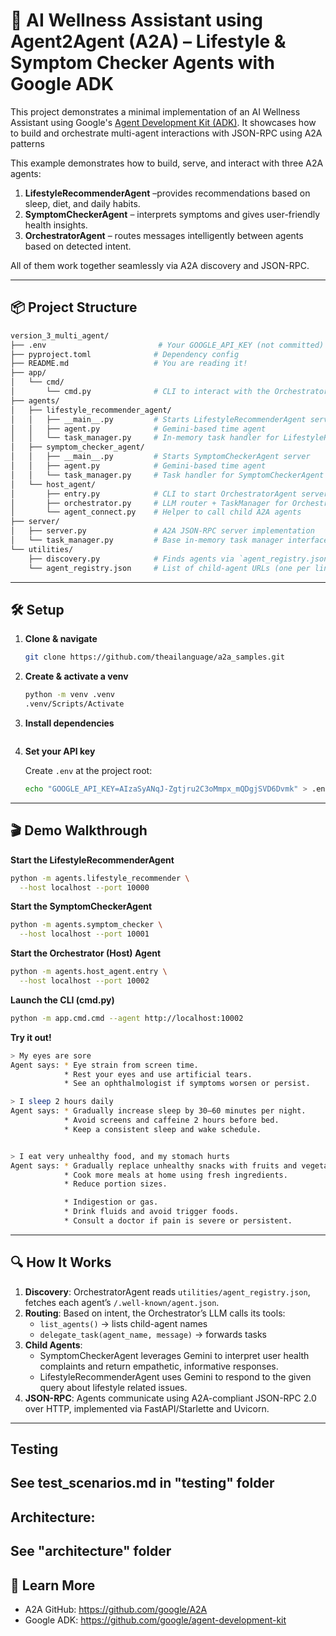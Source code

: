 # 🤖 AI Wellness Assistant using Agent2Agent (A2A) – Lifestyle & Symptom Checker Agents with Google ADK

This project demonstrates a minimal implementation of an AI Wellness Assistant using Google's [Agent Development Kit (ADK)](https://github.com/google/agent-development-kit). It showcases how to build and orchestrate multi-agent interactions with JSON-RPC using A2A patterns

This example demonstrates how to build, serve, and interact with three A2A agents:
1. **LifestyleRecommenderAgent** –provides recommendations based on sleep, diet, and daily habits.
2. **SymptomCheckerAgent** – interprets symptoms and gives user-friendly health insights.
3. **OrchestratorAgent** –  routes messages intelligently between agents based on detected intent.

All of them work together seamlessly via A2A discovery and JSON-RPC.

---

## 📦 Project Structure

```bash
version_3_multi_agent/
├── .env                         # Your GOOGLE_API_KEY (not committed)
├── pyproject.toml              # Dependency config
├── README.md                   # You are reading it!
├── app/
│   └── cmd/
│       └── cmd.py              # CLI to interact with the OrchestratorAgent
├── agents/
│   ├── lifestyle_recommender_agent/
│   │   ├── __main__.py         # Starts LifestyleRecommenderAgent server
│   │   ├── agent.py            # Gemini-based time agent
│   │   └── task_manager.py     # In-memory task handler for LifestyleRecommenderAgent
│   ├── symptom_checker_agent/
│   │   ├── __main__.py         # Starts SymptomCheckerAgent server
│   │   ├── agent.py            # Gemini-based time agent
│   │   └── task_manager.py     # Task handler for SymptomCheckerAgent
│   └── host_agent/
│       ├── entry.py            # CLI to start OrchestratorAgent server
│       ├── orchestrator.py     # LLM router + TaskManager for OrchestratorAgent
│       └── agent_connect.py    # Helper to call child A2A agents
├── server/
│   ├── server.py               # A2A JSON-RPC server implementation
│   └── task_manager.py         # Base in-memory task manager interface
└── utilities/
    ├── discovery.py            # Finds agents via `agent_registry.json`
    └── agent_registry.json     # List of child-agent URLs (one per line)
```

---

## 🛠️ Setup

1. **Clone & navigate**

    ```bash
    git clone https://github.com/theailanguage/a2a_samples.git
    ```

2. **Create & activate a venv**

    ```bash
    python -m venv .venv
    .venv/Scripts/Activate
    ```

3. **Install dependencies**

    ```pip install asyncclick click fastapi google-adk google-genai httpx httpx-sse pydantic python-dotenv starlette uvicorn    
    ```

4. **Set your API key**

    Create `.env` at the project root:
    ```bash
    echo "GOOGLE_API_KEY=AIzaSyANqJ-Zgtjru2C3oMmpx_mQDgjSVD6Dvmk" > .env
    ```

---

## 🎬 Demo Walkthrough

**Start the LifestyleRecommenderAgent**
```bash
python -m agents.lifestyle_recommender \
  --host localhost --port 10000
```

**Start the SymptomCheckerAgent**
```bash
python -m agents.symptom_checker \
  --host localhost --port 10001
```

**Start the Orchestrator (Host) Agent**
```bash
python -m agents.host_agent.entry \
  --host localhost --port 10002
```

**Launch the CLI (cmd.py)**
```bash
python -m app.cmd.cmd --agent http://localhost:10002
```

**Try it out!**
```bash
> My eyes are sore
Agent says: * Eye strain from screen time.
            * Rest your eyes and use artificial tears.
            * See an ophthalmologist if symptoms worsen or persist.   

> I sleep 2 hours daily
Agent says: * Gradually increase sleep by 30–60 minutes per night.        
            * Avoid screens and caffeine 2 hours before bed.
            * Keep a consistent sleep and wake schedule.


> I eat very unhealthy food, and my stomach hurts
Agent says: * Gradually replace unhealthy snacks with fruits and vegetables.
            * Cook more meals at home using fresh ingredients.
            * Reduce portion sizes.

            * Indigestion or gas.
            * Drink fluids and avoid trigger foods.
            * Consult a doctor if pain is severe or persistent.
```

---

## 🔍 How It Works

1. **Discovery**: OrchestratorAgent reads `utilities/agent_registry.json`, fetches each agent’s `/​.well-known/agent.json`.
2. **Routing**: Based on intent, the Orchestrator’s LLM calls its tools:
   - `list_agents()` → lists child-agent names
   - `delegate_task(agent_name, message)` → forwards tasks
3. **Child Agents**:
   - SymptomCheckerAgent leverages Gemini to interpret user health complaints and return empathetic, informative responses.
   - LifestyleRecommenderAgent uses Gemini to respond to the given query about lifestyle related issues.
4. **JSON-RPC**: Agents communicate using A2A-compliant JSON-RPC 2.0 over HTTP, implemented via FastAPI/Starlette and Uvicorn.

---
## Testing
## See test_scenarios.md in "testing" folder
## Architecture:
## See "architecture" folder

## 📖 Learn More

- A2A GitHub: https://github.com/google/A2A  
- Google ADK: https://github.com/google/agent-development-kit


